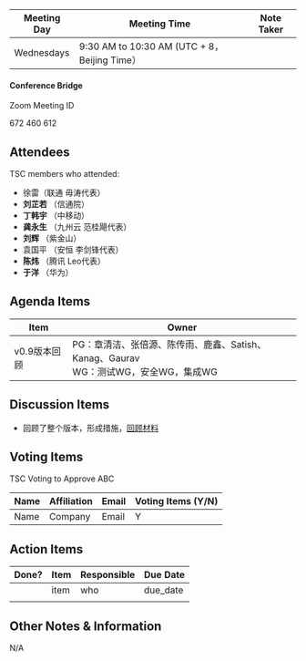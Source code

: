 | Meeting Day | Meeting Time                                 | Note Taker |
| ----------- | -------------------------------------------- | ---------- |
| Wednesdays  | 9:30 AM to 10:30 AM (UTC + 8，Beijing Time） |            |

#### Conference Bridge

Zoom Meeting ID


672 460 612


## Attendees

TSC members who attended:

- 徐雷（联通 毋涛代表）
-  **刘芷若** （信通院）     
-  **丁韩宇**    （中移动）    
-  **龚永生**  （九州云 范桂飓代表）      
-  **刘辉** （紫金山）    
- 袁国平  （安恒 李剑锋代表） 
-  **陈炜** （腾讯 Leo代表）   
-  **于洋** （华为）    

## Agenda Items

| Item         | Owner                                                        |
| ------------ | ------------------------------------------------------------ |
| v0.9版本回顾 | PG：章清洁、张倍源、陈传雨、鹿鑫、Satish、Kanag、Gaurav<br/>WG：测试WG，安全WG，集成WG |

## Discussion Items

- 回顾了整个版本，形成措施，[回顾材料](https://gitee.com/edgegallery/community/blob/master/TSC/Meetings/202010/EdgeGallery%20V0.9%E7%89%88%E6%9C%AC%E5%9B%9E%E9%A1%BE%E5%BC%95%E5%AF%BC%E6%9D%90%E6%96%99.pptx)

## Voting Items

TSC Voting to Approve ABC

| **Name** | **Affiliation** | **Email** | **Voting Items (Y/N)** |
| -------- | --------------- | --------- | ---------------------- |
| Name     | Company         | Email     | Y                      |


## Action Items

| Done? | Item | Responsible | Due Date |
| ----- | ---- | ----------- | -------- |
|       | item | who         | due_date |
|       |      |             |          |

## Other Notes & Information

N/A